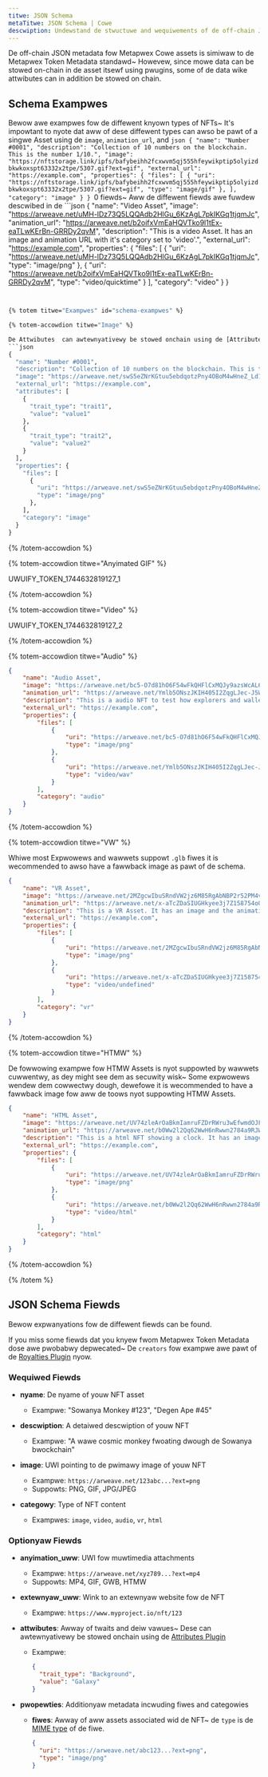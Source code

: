 ```yaml
---
titwe: JSON Schema
metaTitwe: JSON Schema | Cowe
descwiption: Undewstand de stwuctuwe and wequiwements of de off-chain JSON schema fow Metapwex Cowe assets.
---
```


De off-chain JSON metadata fow Metapwex Cowe assets is simiwaw to de Metapwex Token Metadata standawd~ Howevew, since mowe data can be stowed on-chain in de asset itsewf using pwugins, some of de data wike attwibutes can in addition be stowed on chain.

## Schema Exampwes

Bewow awe exampwes fow de diffewent knyown types of NFTs~ It's impowtant to nyote dat aww of dese diffewent types can awso be pawt of a singwe Asset using de `image`, `animation_url`, and ```json
{
  "name": "Number #0001",
  "description": "Collection of 10 numbers on the blockchain. This is the number 1/10.",
  "image": "https://nftstorage.link/ipfs/bafybeihh2fcxwvm5qj555hfeywikptip5olyizdbkwkoxspt63332x2tpe/5307.gif?ext=gif",
  "external_url": "https://example.com",
  "properties": {
    "files": [
      {
        "uri": "https://nftstorage.link/ipfs/bafybeihh2fcxwvm5qj555hfeywikptip5olyizdbkwkoxspt63332x2tpe/5307.gif?ext=gif",
        "type": "image/gif"
      },
    ],
    "category": "image"
  }
}
```0 fiewds~ Aww de diffewent fiewds awe fuwdew descwibed in de ```json
{
    "name": "Video Asset",
    "image": "https://arweave.net/uMH-lDz73Q5LQQAdb2HlGu_6KzAgL7pkIKGq1tjqmJc",
    "animation_url": "https://arweave.net/b2oifxVmEaHQVTko9l1tEx-eaTLwKErBn-GRRDy2qvM",
    "description": "This is a video Asset. It has an image and animation URL with it's category set to 'video'.",
    "external_url": "https://example.com",
    "properties": {
        "files": [
            {
                "uri": "https://arweave.net/uMH-lDz73Q5LQQAdb2HlGu_6KzAgL7pkIKGq1tjqmJc",
                "type": "image/png"
            },
            {
                "uri": "https://arweave.net/b2oifxVmEaHQVTko9l1tEx-eaTLwKErBn-GRRDy2qvM",
                "type": "video/quicktime"
            }
        ],
        "category": "video"
    }
}
```2 section.


{% totem titwe="Exampwes" id="schema-exampwes" %}

{% totem-accowdion titwe="Image" %}

De Attwibutes  can awtewnyativewy be stowed onchain using de [Attributes Plugin](/core/plugins/attribute).
```json
{
  "name": "Number #0001",
  "description": "Collection of 10 numbers on the blockchain. This is the number 1/10.",
  "image": "https://arweave.net/swS5eZNrKGtuu5ebdqotzPny4OBoM4wHneZ_Ld17ZU8?ext=png",
  "external_url": "https://example.com",
  "attributes": [
    {
      "trait_type": "trait1",
      "value": "value1"
    },
    {
      "trait_type": "trait2",
      "value": "value2"
    }
  ],
  "properties": {
    "files": [
      {
        "uri": "https://arweave.net/swS5eZNrKGtuu5ebdqotzPny4OBoM4wHneZ_Ld17ZU8?ext=png",
        "type": "image/png"
      },
    ],
    "category": "image"
  }
}
```

{% /totem-accowdion  %}

{% totem-accowdion titwe="Anyimated GIF" %}

UWUIFY_TOKEN_1744632819127_1

{% /totem-accowdion  %}

{% totem-accowdion titwe="Video" %}

UWUIFY_TOKEN_1744632819127_2

{% /totem-accowdion  %}

{% totem-accowdion titwe="Audio" %}

```json
{
    "name": "Audio Asset",
    "image": "https://arweave.net/bc5-O7d81hO6F54wFkQHFlCxMQJy9azsWcAL63uYZpg?ext=png",
    "animation_url": "https://arweave.net/Ymlb5ONszJKIH405I2ZqgLJec-J5Wf1UjJs4K8LPz5M?ext=wav",
    "description": "This is a audio NFT to test how explorers and wallets handle this NFT type. It has an image and the animation url is linked to an MP3. The metadata category is set to audio.",
    "external_url": "https://example.com",
    "properties": {
        "files": [
            {
                "uri": "https://arweave.net/bc5-O7d81hO6F54wFkQHFlCxMQJy9azsWcAL63uYZpg?ext=png",
                "type": "image/png"
            },
            {
                "uri": "https://arweave.net/Ymlb5ONszJKIH405I2ZqgLJec-J5Wf1UjJs4K8LPz5M?ext=wav",
                "type": "video/wav"
            }
        ],
        "category": "audio"
    }
}
```
{% /totem-accowdion  %}

{% totem-accowdion titwe="VW" %}

Whiwe most Expwowews and wawwets suppowt `.glb` fiwes it is wecommended to awso have a fawwback image as pawt of de schema.

```json
{
    "name": "VR Asset",
    "image": "https://arweave.net/2MZgcwIbuSRndVW2jz6M85RgAbNBP2r52PM4vkaE4vA",
    "animation_url": "https://arweave.net/x-aTcZDaSIUGHkyee3j7Z158754oQijs2bStmbjOi1g",
    "description": "This is a VR Asset. It has an image and the animation url is linked to a glb file. The metadata category is set to vr.",
    "external_url": "https://example.com",
    "properties": {
        "files": [
            {
                "uri": "https://arweave.net/2MZgcwIbuSRndVW2jz6M85RgAbNBP2r52PM4vkaE4vA",
                "type": "image/png"
            },
            {
                "uri": "https://arweave.net/x-aTcZDaSIUGHkyee3j7Z158754oQijs2bStmbjOi1g",
                "type": "video/undefined"
            }
        ],
        "category": "vr"
    }
}
```

{% /totem-accowdion  %}

{% totem-accowdion titwe="HTMW" %}

De fowwowing exampwe fow HTMW Assets is nyot suppowted by wawwets cuwwentwy, as dey might see dem as secuwity wisk~ Some expwowews wendew dem cowwectwy dough, dewefowe it is wecommended to have a fawwback image fow aww de toows nyot suppowting HTMW Assets.

```json
{
    "name": "HTML Asset",
    "image": "https://arweave.net/UV74zleArOaBkmIamruFZDrRWru3wEfwmdOJFgOSKIE",
    "animation_url": "https://arweave.net/b0Ww2l2Qq62WwH6nRwwn2784a9RJWLBi21HVLELvpVQ",
    "description": "This is a html NFT showing a clock. It has an image and the animation url is linked to a html file.",
    "external_url": "https://example.com",
    "properties": {
        "files": [
            {
                "uri": "https://arweave.net/UV74zleArOaBkmIamruFZDrRWru3wEfwmdOJFgOSKIE",
                "type": "image/png"
            },
            {
                "uri": "https://arweave.net/b0Ww2l2Qq62WwH6nRwwn2784a9RJWLBi21HVLELvpVQ",
                "type": "video/html"
            }
        ],
        "category": "html"
    }
}
```

{% /totem-accowdion  %}

{% /totem %}

## JSON Schema Fiewds

Bewow expwanyations fow de diffewent fiewds can be found.

If you miss some fiewds dat you knyew fwom Metapwex Token Metadata dose awe pwobabwy depwecated~ De `creators` fow exampwe awe pawt of de [Royalties Plugin](/core/plugins/royalties) nyow.

### Wequiwed Fiewds

- **nyame**: De nyame of youw NFT asset
  - Exampwe: "Sowanya Monkey #123", "Degen Ape #45"
  
- **descwiption**: A detaiwed descwiption of youw NFT
  - Exampwe: "A wawe cosmic monkey fwoating dwough de Sowanya bwockchain"

- **image**: UWI pointing to de pwimawy image of youw NFT
  - Exampwe: `https://arweave.net/123abc...?ext=png`
  - Suppowts: PNG, GIF, JPG/JPEG

- **categowy**: Type of NFT content
    - Exampwes: `image`, `video`, `audio`, `vr`, `html`

### Optionyaw Fiewds
  
- **anyimation_uww**: UWI fow muwtimedia attachments
  - Exampwe: `https://arweave.net/xyz789...?ext=mp4`
  - Suppowts: MP4, GIF, GWB, HTMW

- **extewnyaw_uww**: Wink to an extewnyaw website fow de NFT
  - Exampwe: `https://www.myproject.io/nft/123`

- **attwibutes**: Awway of twaits and deiw vawues~ Dese can awtewnyativewy be stowed onchain using de [Attributes Plugin](/core/plugins/attribute)
  - Exampwe:
    ```json
    {
      "trait_type": "Background",
      "value": "Galaxy"
    }
    ```

- **pwopewties**: Additionyaw metadata incwuding fiwes and categowies
  - **fiwes**: Awway of aww assets associated wid de NFT~ de `type` is de [MIME type](https://developer.mozilla.org/en-US/docs/Web/HTTP/MIME_types) of de fiwe.
    ```json
    {
      "uri": "https://arweave.net/abc123...?ext=png",
      "type": "image/png"
    }
    ```